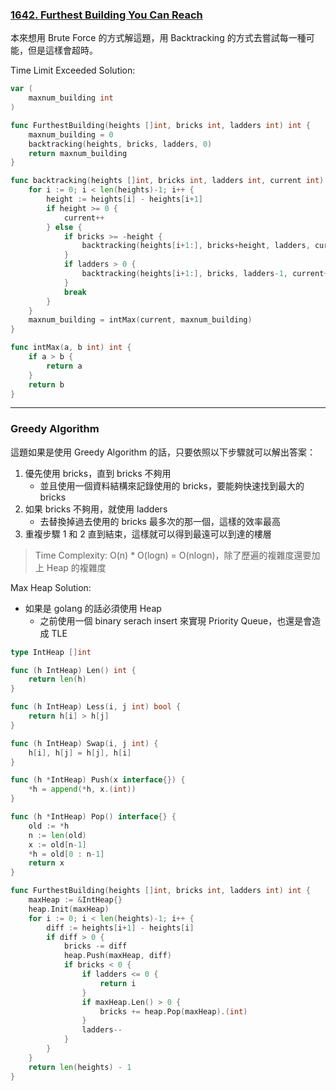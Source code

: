 ### [1642. Furthest Building You Can Reach]

本來想用 Brute Force 的方式解這題，用 Backtracking 的方式去嘗試每一種可能，但是這樣會超時。

Time Limit Exceeded Solution:
```go
var (
	maxnum_building int
)

func FurthestBuilding(heights []int, bricks int, ladders int) int {
	maxnum_building = 0
	backtracking(heights, bricks, ladders, 0)
	return maxnum_building
}

func backtracking(heights []int, bricks int, ladders int, current int) {
	for i := 0; i < len(heights)-1; i++ {
		height := heights[i] - heights[i+1]
		if height >= 0 {
			current++
		} else {
			if bricks >= -height {
				backtracking(heights[i+1:], bricks+height, ladders, current+1)
			}
			if ladders > 0 {
				backtracking(heights[i+1:], bricks, ladders-1, current+1)
			}
			break
		}
	}
	maxnum_building = intMax(current, maxnum_building)
}

func intMax(a, b int) int {
	if a > b {
		return a
	}
	return b
}
```

---

### Greedy Algorithm

這題如果是使用 Greedy Algorithm 的話，只要依照以下步驟就可以解出答案：
1.	優先使用 bricks，直到 bricks 不夠用
	-	並且使用一個資料結構來記錄使用的 bricks，要能夠快速找到最大的 bricks
2.	如果 bricks 不夠用，就使用 ladders
	-	去替換掉過去使用的 bricks 最多次的那一個，這樣的效率最高
3.	重複步驟 1 和 2 直到結束，這樣就可以得到最遠可以到達的樓層

> Time Complexity: O(n) * O(logn) = O(nlogn)，除了歷遍的複雜度還要加上 Heap 的複雜度

Max Heap Solution:
-	如果是 golang 的話必須使用 Heap
	-	之前使用一個 binary serach insert 來實現 Priority Queue，也還是會造成 TLE
```go
type IntHeap []int

func (h IntHeap) Len() int {
	return len(h)
}

func (h IntHeap) Less(i, j int) bool {
	return h[i] > h[j]
}

func (h IntHeap) Swap(i, j int) {
	h[i], h[j] = h[j], h[i]
}

func (h *IntHeap) Push(x interface{}) {
	*h = append(*h, x.(int))
}

func (h *IntHeap) Pop() interface{} {
	old := *h
	n := len(old)
	x := old[n-1]
	*h = old[0 : n-1]
	return x
}

func FurthestBuilding(heights []int, bricks int, ladders int) int {
	maxHeap := &IntHeap{}
	heap.Init(maxHeap)
	for i := 0; i < len(heights)-1; i++ {
		diff := heights[i+1] - heights[i]
		if diff > 0 {
			bricks -= diff
			heap.Push(maxHeap, diff)
			if bricks < 0 {
				if ladders <= 0 {
					return i
				}
				if maxHeap.Len() > 0 {
					bricks += heap.Pop(maxHeap).(int)
				}
				ladders--
			}
		}
	}
	return len(heights) - 1
}
```

[1642. Furthest Building You Can Reach]: https://leetcode.com/problems/furthest-building-you-can-reach/